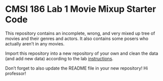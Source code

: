 # CMSI 186 Lab 1 Movie Mixup Starter Code

This repository contains an incomplete, wrong, and very mixed up tree of movies and their genres and actors. It also contains some posers who actually aren’t in any movies.

Import this repository into a new repository of your own and clean the data (and add new data) according to the lab [instructions](https://cs.lmu.edu/~ray/classes/plab/lab/1/).

Don’t forget to also update the README file in your new repository! Hi professor!
